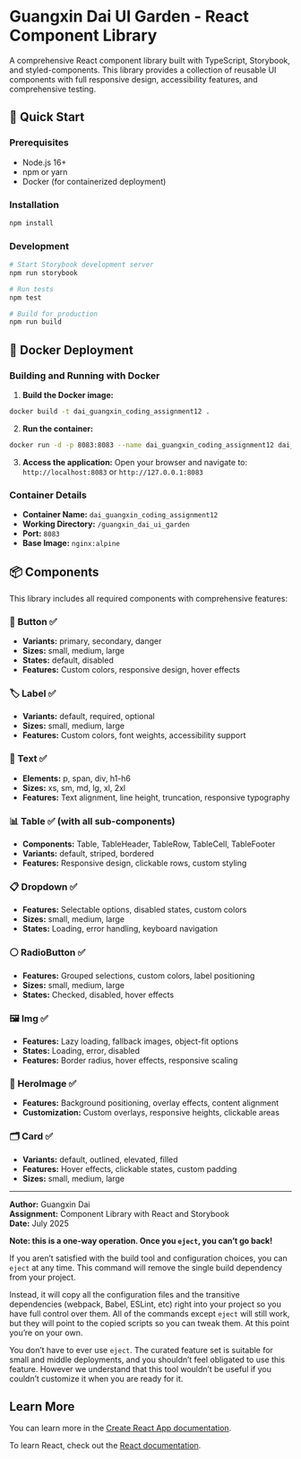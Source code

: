# Guangxin Dai UI Garden - React Component Library

A comprehensive React component library built with TypeScript, Storybook, and styled-components. This library provides a collection of reusable UI components with full responsive design, accessibility features, and comprehensive testing.

## 🚀 Quick Start

### Prerequisites
- Node.js 16+ 
- npm or yarn
- Docker (for containerized deployment)

### Installation
```bash
npm install
```

### Development
```bash
# Start Storybook development server
npm run storybook

# Run tests
npm test

# Build for production
npm run build
```

## 🐳 Docker Deployment

### Building and Running with Docker

1. **Build the Docker image:**
```bash
docker build -t dai_guangxin_coding_assignment12 .
```

2. **Run the container:**
```bash
docker run -d -p 8083:8083 --name dai_guangxin_coding_assignment12 dai_guangxin_coding_assignment12
```

3. **Access the application:**
Open your browser and navigate to: `http://localhost:8083` or `http://127.0.0.1:8083`

### Container Details
- **Container Name:** `dai_guangxin_coding_assignment12`
- **Working Directory:** `/guangxin_dai_ui_garden`
- **Port:** `8083`
- **Base Image:** `nginx:alpine`

## 📦 Components

This library includes all required components with comprehensive features:

### 🔘 Button ✅
- **Variants:** primary, secondary, danger
- **Sizes:** small, medium, large
- **States:** default, disabled
- **Features:** Custom colors, responsive design, hover effects

### 🏷️ Label ✅
- **Variants:** default, required, optional
- **Sizes:** small, medium, large
- **Features:** Custom colors, font weights, accessibility support

### 📝 Text ✅
- **Elements:** p, span, div, h1-h6
- **Sizes:** xs, sm, md, lg, xl, 2xl
- **Features:** Text alignment, line height, truncation, responsive typography

### 📊 Table ✅ (with all sub-components)
- **Components:** Table, TableHeader, TableRow, TableCell, TableFooter
- **Variants:** default, striped, bordered
- **Features:** Responsive design, clickable rows, custom styling

### 📋 Dropdown ✅
- **Features:** Selectable options, disabled states, custom colors
- **Sizes:** small, medium, large
- **States:** Loading, error handling, keyboard navigation

### ⚪ RadioButton ✅
- **Features:** Grouped selections, custom colors, label positioning
- **Sizes:** small, medium, large
- **States:** Checked, disabled, hover effects

### 🖼️ Img ✅
- **Features:** Lazy loading, fallback images, object-fit options
- **States:** Loading, error, disabled
- **Features:** Border radius, hover effects, responsive scaling

### 🌄 HeroImage ✅
- **Features:** Background positioning, overlay effects, content alignment
- **Customization:** Custom overlays, responsive heights, clickable areas

### 🗂️ Card ✅
- **Variants:** default, outlined, elevated, filled
- **Features:** Hover effects, clickable states, custom padding
- **Sizes:** small, medium, large

---

**Author:** Guangxin Dai  
**Assignment:** Component Library with React and Storybook  
**Date:** July 2025

**Note: this is a one-way operation. Once you `eject`, you can’t go back!**

If you aren’t satisfied with the build tool and configuration choices, you can `eject` at any time. This command will remove the single build dependency from your project.

Instead, it will copy all the configuration files and the transitive dependencies (webpack, Babel, ESLint, etc) right into your project so you have full control over them. All of the commands except `eject` will still work, but they will point to the copied scripts so you can tweak them. At this point you’re on your own.

You don’t have to ever use `eject`. The curated feature set is suitable for small and middle deployments, and you shouldn’t feel obligated to use this feature. However we understand that this tool wouldn’t be useful if you couldn’t customize it when you are ready for it.

## Learn More

You can learn more in the [Create React App documentation](https://facebook.github.io/create-react-app/docs/getting-started).

To learn React, check out the [React documentation](https://reactjs.org/).
